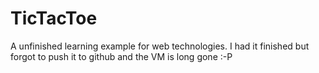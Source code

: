 # TicTacToe

A unfinished learning example for web technologies. I had it finished but forgot to push it to github and the VM is long gone :-P
